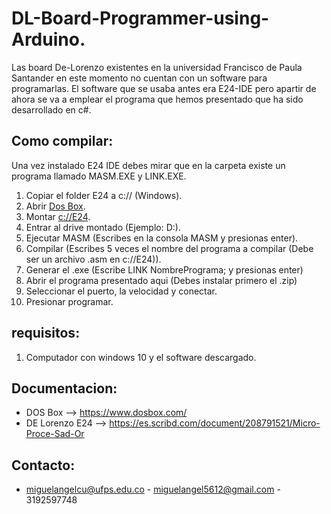 DL-Board-Programmer-using-Arduino.
==========

Las board De-Lorenzo existentes en la universidad Francisco de Paula Santander
en este momento no cuentan con un software para programarlas.
El software que se usaba antes era E24-IDE pero apartir de ahora se va a emplear
el programa que hemos presentado que ha sido desarrollado en c#.

Como compilar:
-------------------
Una vez instalado E24 IDE debes mirar que en la carpeta existe un programa llamado
MASM.EXE y LINK.EXE.
1. Copiar el folder E24 a c:// (Windows).
2. Abrir [Dos Box](https://www.dosbox.com/).
3. Montar [c://E24](https://www.dosbox.com/wiki/MOUNT).
4. Entrar al drive montado (Ejemplo: D:).
5. Ejecutar MASM (Escribes en la consola MASM y presionas enter).
6. Compilar (Escribes 5 veces el nombre del programa a compilar (Debe ser un archivo .asm en c://E24)).
7. Generar el .exe (Escribe LINK NombrePrograma; y presionas enter)
8. Abrir el programa presentado aqui (Debes instalar primero el .zip)
9. Seleccionar el puerto, la velocidad y conectar.
10. Presionar programar.

requisitos:
--------------------
1. Computador con windows 10 y el software descargado.

Documentacion:
--------------------
+ DOS Box --> https://www.dosbox.com/
+ DE Lorenzo E24 --> https://es.scribd.com/document/208791521/Micro-Proce-Sad-Or

Contacto:
--------------------

+ miguelangelcu@ufps.edu.co - miguelangel5612@gmail.com - 3192597748